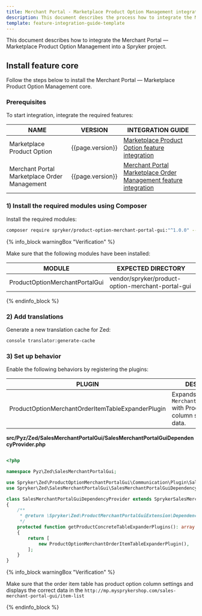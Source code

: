 ```yaml
---
title: Merchant Portal - Marketplace Product Option Management integration
description: This document describes the process how to integrate the Merchant Portal — Marketplace Product Option Management into a Spryker project.
template: feature-integration-guide-template
---
```


This document describes how to integrate the Merchant Portal — Marketplace Product Option Management into a Spryker project.

## Install feature core

Follow the steps below to install the Merchant Portal — Marketplace Product Option Management core.

### Prerequisites

To start integration, integrate the required features:

| NAME | VERSION | INTEGRATION GUIDE |
|-|-|-|
| Marketplace Product Option | {{page.version}} | [Marketplace Product Option feature integration](/docs/marketplace/dev/feature-integration-guides/{{page.version}}/marketplace-product-option-feature-integration.html) |
| Merchant Portal Marketplace Order Management | {{page.version}} | [Merchant Portal Marketplace Order Management feature integration](/docs/marketplace/dev/feature-integration-guides/{{page.version}}/merchant-portal-marketplace-order-management-feature-integration.html) |

### 1) Install the required modules using Composer

Install the required modules:

```bash
composer require spryker/product-option-merchant-portal-gui:"^1.0.0" --update-with-dependencies
```

{% info_block warningBox "Verification" %}

Make sure that the following modules have been installed:

| MODULE | EXPECTED DIRECTORY |
|-|-|
| ProductOptionMerchantPortalGui | vendor/spryker/product-option-merchant-portal-gui |

{% endinfo_block %}

### 2) Add translations

Generate a new translation cache for Zed:

```bash
console translator:generate-cache
```

### 3) Set up behavior

Enable the following behaviors by registering the plugins:

| PLUGIN | DESCRIPTION | PREREQUISITES | NAMESPACE |
|---|---|---|---|
| ProductOptionMerchantOrderItemTableExpanderPlugin | Expands `MerchantOrderItemTable` with Product options column settings and data. | None | \Spryker\Zed\ProductOptionMerchantPortalGui\Communication\Plugin\SalesMerchantPortalGui |

**src/Pyz/Zed/SalesMerchantPortalGui/SalesMerchantPortalGuiDependencyProvider.php**

```php

<?php

namespace Pyz\Zed\SalesMerchantPortalGui;

use Spryker\Zed\ProductOptionMerchantPortalGui\Communication\Plugin\SalesMerchantPortalGui\ProductOptionMerchantOrderItemTableExpanderPlugin;
use Spryker\Zed\SalesMerchantPortalGui\SalesMerchantPortalGuiDependencyProvider as SprykerSalesMerchantPortalGuiDependencyProvider;

class SalesMerchantPortalGuiDependencyProvider extends SprykerSalesMerchantPortalGuiDependencyProvider
{
    /**
     * @return \Spryker\Zed\ProductMerchantPortalGuiExtension\Dependency\Plugin\ProductConcreteTableExpanderPluginInterface[]
     */
    protected function getProductConcreteTableExpanderPlugins(): array
    {
        return [
            new ProductOptionMerchantOrderItemTableExpanderPlugin(),
        ];
    }
}
```

{% info_block warningBox "Verification" %}

Make sure that the order item table has product option column settings and displays the correct data in the `http://mp.mysprykershop.com/sales-merchant-portal-gui/item-list`

{% endinfo_block %}
